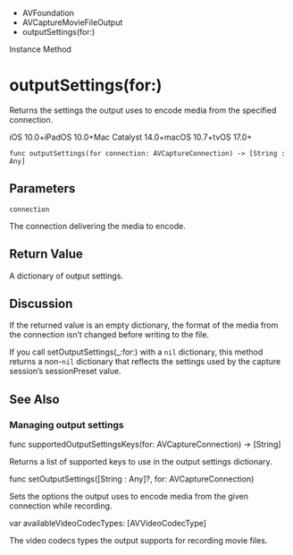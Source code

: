 

- AVFoundation
- AVCaptureMovieFileOutput
-  outputSettings(for:) 

Instance Method

# outputSettings(for:)

Returns the settings the output uses to encode media from the specified connection.

iOS 10.0+iPadOS 10.0+Mac Catalyst 14.0+macOS 10.7+tvOS 17.0+

``` source
func outputSettings(for connection: AVCaptureConnection) -> [String : Any]
```

## Parameters 

`connection`  

The connection delivering the media to encode.

## Return Value

A dictionary of output settings.

## Discussion

If the returned value is an empty dictionary, the format of the media from the connection isn’t changed before writing to the file.

If you call setOutputSettings(_:for:) with a `nil` dictionary, this method returns a non-`nil` dictionary that reflects the settings used by the capture session’s sessionPreset value.

## See Also

### Managing output settings

func supportedOutputSettingsKeys(for: AVCaptureConnection) -> [String]

Returns a list of supported keys to use in the output settings dictionary.

func setOutputSettings([String : Any]?, for: AVCaptureConnection)

Sets the options the output uses to encode media from the given connection while recording.

var availableVideoCodecTypes: [AVVideoCodecType]

The video codecs types the output supports for recording movie files.

